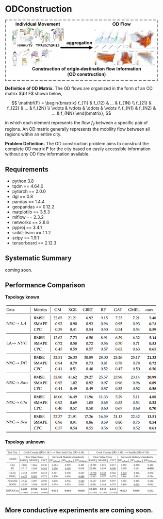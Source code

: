# ODConstruction

![Illustration of OD construction](assets/problem_con.png)

**Definition of OD Matrix.** The OD flows are organized in the form of an OD matrix $\bf F$ shown below,

$$
\mathbf{F} = 
\begin{bmatrix} 
    f_{11} & f_{12} & ...    & f_{1N} \\ 
    f_{21} & f_{22} & ...    & f_{2N} \\
    \vdots & \vdots & \ddots & \vdots \\
    f_{N1} & f_{N2} & ...    & f_{NN}
\end{bmatrix},
$$

in which each element represents the flow $f_{ij}$ between a specific pair of regions. An OD matrix generally represents the mobility flow between all regions within an entire city.

**Problem Definition.** The OD construction problem aims to construct the complete OD matrix $\mathbf{F}$ for the city based on easily accessible information without any OD flow information available.

## Requirements

- python 3.8
- tqdm == 4.64.0
- pytorch == 2.0.0
- dgl == 0.8
- pandas == 1.4.4
- geopandas == 0.12.2
- matplotlib == 3.5.3
- mlflow == 2.3.2
- networkx == 2.8.6
- pyproj == 3.4.1
- scikit-learn == 1.1.2
- scipy == 1.9.1
- tensorboard == 2.12.3

## Systematic Summary

coming soon.

## Performance Comparison

**Topology known**

![Topology known](assets/exp1.png)

**Topology unknown**

![Topology known](assets/exp2.png)


## More conductive experiments are coming soon.